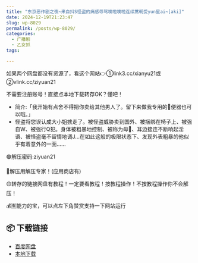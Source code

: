 ```yaml
---
title: "东京恶作剧之夜~来自抖S怪盗的痛感辱骂噢啦噢啦连续蒿朝受yun星ai~[aki]"
date: 2024-12-19T21:23:47
slug: wp-8029
permalink: /posts/wp-8029/
categories:
  - 广播剧
  - 乙女抓
tags:

---
```


如果两个网盘都没有资源了，看这个网站👉①link3.cc/xianyu21或②vlink.cc/ziyuan21

不需要注册账号！直接点本地下载转存OK？懂吧！

*   简介:「我开始有点舍不得把你卖给其他男人了。留下来做我专用的🥩便器也可以哦。」
*   怪盗将您误认成大小姐掳走了。被怪盗威胁卖到国外、被捆绑在椅子上、被强自W、被强行Q犯。身体被粗暴地控制、被称为母🐶、耳边接连不断响起淫语、被怪盗毫不留情地调J…在如此这般的极限状态下、发现外表粗暴的他似乎有着意外的一面……

🟢解压密码:ziyuan21

🔵解压用解压专家！(应用商店有)

🟡转存的链接网盘有教程！一定要看教程！按教程操作！不按教程操作你不会解压！

💰🈶能力的宝，可以点左下角赞赏支持一下网站运行

## 📦 下载链接
- [百度网盘](https://blziyuan21.com/pay-download/8029?key=abfc76f731&down_id=0)
- [本地下载](https://blziyuan21.com/pay-download/8029?key=abfc76f731&down_id=1)

